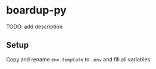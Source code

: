 # boardup-py
TODO: add description 

## Setup
Copy and rename `env.template` to `.env` and fill all variables 
